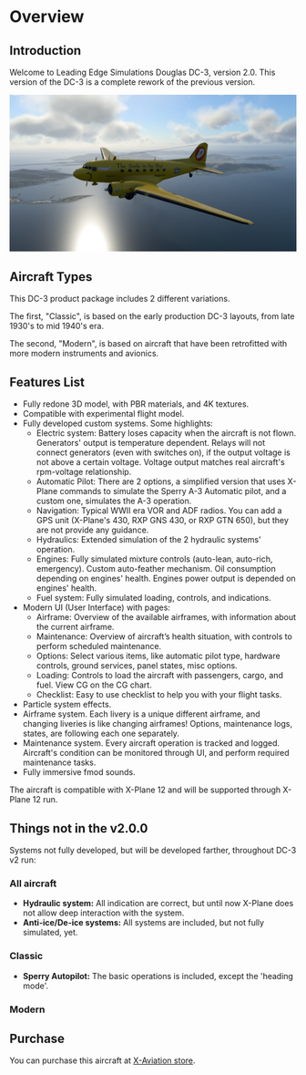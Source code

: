 # Overview

## Introduction

Welcome to Leading Edge Simulations Douglas DC-3, version 2.0. This version of the DC-3 is a complete rework of the previous version.

![image](duggy.png)

## Aircraft Types

This DC-3 product package includes 2 different variations. 

The first, "Classic", is based on the early production DC-3 layouts, from late 1930's to mid 1940's era.

The second, "Modern", is based on aircraft that have been retrofitted with more modern instruments and avionics.

## Features List

- Fully redone 3D model, with PBR materials, and 4K textures.
- Compatible with experimental flight model.
- Fully developed custom systems. Some highlights:
    - Electric system: Battery loses capacity when the aircraft is not flown. Generators' output is temperature dependent. Relays will not connect generators (even with switches on), if the output voltage is not above a certain voltage. Voltage output matches real aircraft's rpm-voltage relationship.
    - Automatic Pilot: There are 2 options, a simplified version that uses X-Plane commands to simulate the Sperry A-3 Automatic pilot, and a custom one, simulates the A-3 operation.
    - Navigation: Typical WWII era VOR and ADF radios. You can add a GPS unit (X-Plane's 430, RXP GNS 430, or RXP GTN 650), but they are not provide any guidance.
    - Hydraulics: Extended simulation of the 2 hydraulic systems' operation.
    - Engines: Fully simulated mixture controls (auto-lean, auto-rich, emergency). Custom auto-feather mechanism. Oil consumption depending on engines' health. Engines power output is
    depended on engines' health.
    - Fuel system: Fully simulated loading, controls, and indications.
- Modern UI (User Interface) with pages:
    - Airframe: Overview of the available airframes, with information about the current airframe.
    - Maintenance: Overview of aircraft’s health situation, with controls to perform scheduled maintenance.
    - Options: Select various items, like automatic pilot type, hardware controls, ground services, panel states, misc options.
    - Loading: Controls to load the aircraft with passengers, cargo, and fuel. View CG on the CG chart.
    - Checklist: Easy to use checklist to help you with your flight tasks.
- Particle system effects.
- Airframe system. Each livery is a unique different airframe, and changing liveries is like changing airframes! Options, maintenance logs, states, are following each one separately.
- Maintenance system. Every aircraft operation is tracked and logged. Aircraft's condition can be monitored through UI, and perform required maintenance tasks.
- Fully immersive fmod sounds.

The aircraft is compatible with X-Plane 12 and will be supported through X-Plane 12 run.

## Things not in the v2.0.0
Systems not fully developed, but will be developed farther, throughout DC-3 v2 run:

### All aircraft
- **Hydraulic system:** All indication are correct, but until now X-Plane does not allow deep interaction with the system. 
- **Anti-ice/De-ice systems:** All systems are included, but not fully simulated, yet.

### Classic
- **Sperry Autopilot:** The basic operations is included, except the 'heading mode'.

### Modern

## Purchase
You can purchase this aircraft at [X-Aviation store](https://www.x-aviation.com/catalog/product_info.php/douglas-p-84).

